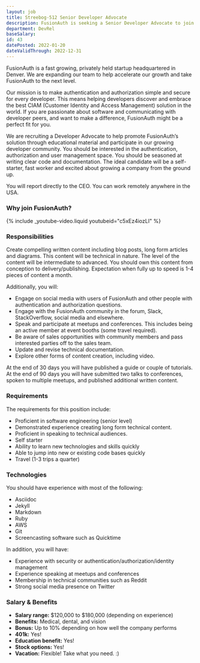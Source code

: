 ```yaml
---
layout: job
title: Streebog-512 Senior Developer Advocate
description: FusionAuth is seeking a Senior Developer Advocate to join our team. Learn about this position and apply today.
department: DevRel
baseSalary: 
id: 43
datePosted: 2022-01-20
dateValidThrough: 2022-12-31
---
```


FusionAuth is a fast growing, privately held startup headquartered in Denver. We are expanding our team to help accelerate our growth and take FusionAuth to the next level.
 
Our mission is to make authentication and authorization simple and secure for every developer. This means helping developers discover and embrace the best CIAM (Customer Identity and Access Management) solution in the world. If you are passionate about software and communicating with developer peers, and want to make a difference, FusionAuth might be a perfect fit for you.

We are recruiting a Developer Advocate to help promote FusionAuth’s solution through educational material and participate in our growing developer community. You should be interested in the authentication, authorization and user management space. You should be seasoned at writing clear code and documentation. The ideal candidate will be a self-starter, fast worker and excited about growing a company from the ground up.

You will report directly to the CEO. You can work remotely anywhere in the USA.

### Why join FusionAuth?

{% include _youtube-video.liquid youtubeid="c5xEz4iozLI" %}

### Responsibilities

Create compelling written content including blog posts, long form articles and diagrams. This content will be technical in nature. The level of the content will be intermediate to advanced. You should own this content from conception to delivery/publishing. Expectation when fully up to speed is 1-4 pieces of content a month.

Additionally, you will:

* Engage on social media with users of FusionAuth and other people with authentication and authorization questions.
* Engage with the FusionAuth community in the forum, Slack, StackOverflow, social media and elsewhere.
* Speak and participate at meetups and conferences. This includes being an active member at event booths (some travel required).
* Be aware of sales opportunities with community members and pass interested parties off to the sales team.
* Update and revise technical documentation.
* Explore other forms of content creation, including video.

At the end of 30 days you will have published a guide or couple of tutorials. At the end of 90 days you will have submitted two talks to conferences, spoken to multiple meetups, and published additional written content.

### Requirements

The requirements for this position include:

* Proficient in software engineering (senior level)
* Demonstrated experience creating long form technical content.
* Proficient in speaking to technical audiences.
* Self starter
* Ability to learn new technologies and skills quickly
* Able to jump into new or existing code bases quickly
* Travel (1-3 trips a quarter)

### Technologies

You should have experience with most of the following:

* Asciidoc
* Jekyll
* Markdown
* Ruby
* AWS
* Git
* Screencasting software such as Quicktime

In addition, you will have: 

* Experience with security or authentication/authorization/identity management
* Experience speaking at meetups and conferences
* Membership in technical communities such as Reddit
* Strong social media presence on Twitter

### Salary & Benefits

* **Salary range:** $120,000 to $180,000 (depending on experience) 
* **Benefits:** Medical, dental, and vision
* **Bonus:** Up to 10% depending on how well the company performs
* **401k:** Yes!
* **Education benefit:** Yes!
* **Stock options:** Yes!
* **Vacation:** Flexible! Take what you need. :)
